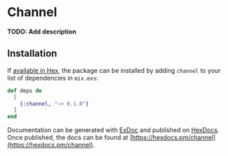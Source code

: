 # Channel

**TODO: Add description**

## Installation

If [available in Hex](https://hex.pm/docs/publish), the package can be installed
by adding `channel` to your list of dependencies in `mix.exs`:

```elixir
def deps do
  [
    {:channel, "~> 0.1.0"}
  ]
end
```

Documentation can be generated with [ExDoc](https://github.com/elixir-lang/ex_doc)
and published on [HexDocs](https://hexdocs.pm). Once published, the docs can
be found at [https://hexdocs.pm/channel](https://hexdocs.pm/channel).

